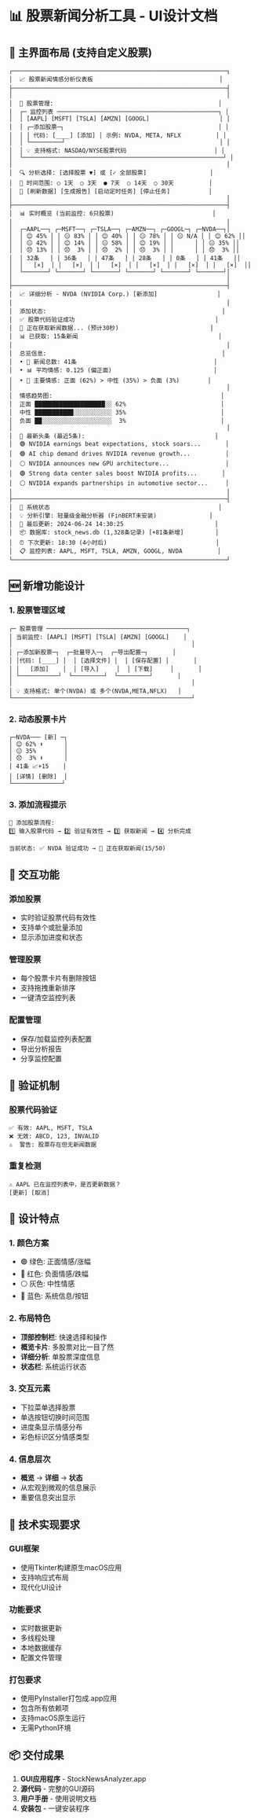 # 📊 股票新闻分析工具 - UI设计文档

## 🎨 主界面布局 (支持自定义股票)

```
┌─────────────────────────────────────────────────────────────┐
│  📈 股票新闻情感分析仪表板                                    │
├─────────────────────────────────────────────────────────────┤
│                                                             │
│  🎯 股票管理:                                               │
│  ┌─ 监控列表 ──────────────────────────────────────────────┐ │
│  │ [AAPL] [MSFT] [TSLA] [AMZN] [GOOGL]                    │ │
│  │ ┌─添加股票─┐                                            │ │
│  │ │ 代码: [____] [添加] │ 示例: NVDA, META, NFLX          │ │
│  │ └─────────┘                                            │ │
│  │ 💡 支持格式: NASDAQ/NYSE股票代码                         │ │
│  └─────────────────────────────────────────────────────────┘ │
│                                                             │
│  🔍 分析选择: [选择股票 ▼] 或 [✓ 全部股票]                  │
│  📅 时间范围: ○ 1天  ○ 3天  ● 7天  ○ 14天  ○ 30天          │
│  🔄 [刷新数据] [生成报告] [启动定时任务] [停止任务]           │
│                                                             │
├─────────────────────────────────────────────────────────────┤
│  📊 实时概览 (当前监控: 6只股票)                            │
│                                                             │
│  ┌─AAPL──┐ ┌─MSFT──┐ ┌─TSLA──┐ ┌─AMZN──┐ ┌─GOOGL─┐ ┌─NVDA──┐│
│  │ 😊 45% │ │ 😐 83% │ │ 😊 40% │ │ 😐 78% │ │ 😐 N/A │ │ 😊 62% ││
│  │ 😐 42% │ │ 😊 14% │ │ 😐 58% │ │ 😊 19% │ │      │ │ 😐 35% ││
│  │ 😞 13% │ │ 😞  3% │ │ 😞  2% │ │ 😞  3% │ │      │ │ 😞  3% ││
│  │ 32条   │ │ 36条   │ │ 47条   │ │ 28条   │ │ 0条   │ │ 41条   ││
│  │   [×]  │ │   [×]  │ │   [×]  │ │   [×]  │ │   [×]  │ │   [×]  ││
│  └───────┘ └───────┘ └───────┘ └───────┘ └───────┘ └───────┘│
│                                                             │
├─────────────────────────────────────────────────────────────┤
│  📈 详细分析 - NVDA (NVIDIA Corp.) [新添加]                 │
│                                                             │
│  添加状态:                                                  │
│  ✅ 股票代码验证成功                                        │
│  🔄 正在获取新闻数据... (预计30秒)                          │
│  📊 已获取: 15条新闻                                        │
│                                                             │
│  总览信息:                                                  │
│  • 📰 新闻总数: 41条                                       │
│  • 📊 平均情感: 0.125 (偏正面)                             │
│  • 🎯 主要情感: 正面 (62%) > 中性 (35%) > 负面 (3%)        │
│                                                             │
│  情感趋势图:                                                │
│  正面 ████████████████████░░ 62%                           │
│  中性 ███████████░░░░░░░░░░░ 35%                           │
│  负面 ██░░░░░░░░░░░░░░░░░░░░  3%                           │
│                                                             │
│  📰 最新头条 (最近5条):                                     │
│  🟢 NVIDIA earnings beat expectations, stock soars...       │
│  🟢 AI chip demand drives NVIDIA revenue growth...          │
│  ⚪ NVIDIA announces new GPU architecture...                │
│  🟢 Strong data center sales boost NVIDIA profits...       │
│  ⚪ NVIDIA expands partnerships in automotive sector...     │
│                                                             │
├─────────────────────────────────────────────────────────────┤
│  🔧 系统状态                                                │
│  💡 分析引擎: 轻量级金融分析器 (FinBERT未安装)               │
│  🔄 最后更新: 2024-06-24 14:30:25                          │
│  📦 数据库: stock_news.db (1,328条记录) [+81条新增]         │
│  ⏰ 下次更新: 18:30 (4小时后)                               │
│  📋 监控列表: AAPL, MSFT, TSLA, AMZN, GOOGL, NVDA          │
└─────────────────────────────────────────────────────────────┘
```

## 🆕 新增功能设计

### 1. **股票管理区域**
```
┌─ 股票管理 ────────────────────────────────────────┐
│ 当前监控: [AAPL] [MSFT] [TSLA] [AMZN] [GOOGL]    │
│                                                   │
│ ┌─添加新股票─┐  ┌─批量导入─┐  ┌─导出配置─┐       │
│ │代码: [____] │  │ [选择文件] │  │ [保存配置] │       │
│ │   [添加]    │  │ [导入]     │  │ [下载]     │       │
│ └───────────┘  └─────────┘  └─────────┘       │
│                                                   │
│ 💡 支持格式: 单个(NVDA) 或 多个(NVDA,META,NFLX)   │
└───────────────────────────────────────────────────┘
```

### 2. **动态股票卡片**
```
┌─NVDA─── [新] ─┐
│ 😊 62% ⬆      │
│ 😐 35%        │  
│ 😞  3% ⬇      │
│ 41条 📈+15    │
│ [详情] [删除]  │
└──────────────┘
```

### 3. **添加流程提示**
```
🔄 添加股票流程:
1️⃣ 输入股票代码 → 2️⃣ 验证有效性 → 3️⃣ 获取新闻 → 4️⃣ 分析完成

当前状态: ✅ NVDA 验证成功 → 🔄 正在获取新闻(15/50)
```

## 🎯 交互功能

### **添加股票**
- 实时验证股票代码有效性
- 支持单个或批量添加
- 显示添加进度和状态

### **管理股票**
- 每个股票卡片有删除按钮
- 支持拖拽重新排序
- 一键清空监控列表

### **配置管理**
- 保存/加载监控列表配置
- 导出分析报告
- 分享监控配置

## 🔧 验证机制

### **股票代码验证**
```
✅ 有效: AAPL, MSFT, TSLA
❌ 无效: ABCD, 123, INVALID
⚠️  警告: 股票存在但无新闻数据
```

### **重复检测**
```
⚠️ AAPL 已在监控列表中，是否更新数据？
[更新] [取消]
```

## 🎨 设计特点

### 1. **颜色方案**
- 🟢 绿色: 正面情感/涨幅
- 🔴 红色: 负面情感/跌幅  
- ⚪ 灰色: 中性情感
- 🔵 蓝色: 系统信息/按钮

### 2. **布局特色**
- **顶部控制栏**: 快速选择和操作
- **概览卡片**: 多股票对比一目了然
- **详细分析**: 单股票深度信息
- **状态栏**: 系统运行状态

### 3. **交互元素**
- 下拉菜单选择股票
- 单选按钮切换时间范围
- 进度条显示情感分布
- 彩色标识区分情感类型

### 4. **信息层次**
- **概览** → **详细** → **状态**
- 从宏观到微观的信息展示
- 重要信息突出显示

## 🚀 技术实现要求

### **GUI框架**
- 使用Tkinter构建原生macOS应用
- 支持响应式布局
- 现代化UI设计

### **功能要求**
- 实时数据更新
- 多线程处理
- 本地数据缓存
- 配置文件管理

### **打包要求**
- 使用PyInstaller打包成.app应用
- 包含所有依赖项
- 支持macOS原生运行
- 无需Python环境

## 📦 交付成果

1. **GUI应用程序** - StockNewsAnalyzer.app
2. **源代码** - 完整的GUI源码
3. **用户手册** - 使用说明文档
4. **安装包** - 一键安装程序